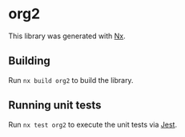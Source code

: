 # org2

This library was generated with [Nx](https://nx.dev).

## Building

Run `nx build org2` to build the library.

## Running unit tests

Run `nx test org2` to execute the unit tests via [Jest](https://jestjs.io).

